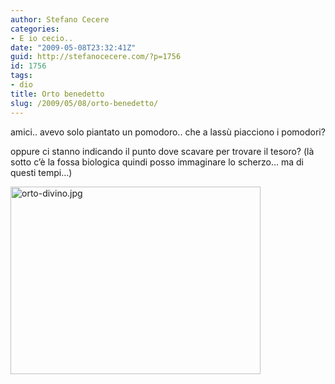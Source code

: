 ```yaml
---
author: Stefano Cecere
categories:
- E io cecio..
date: "2009-05-08T23:32:41Z"
guid: http://stefanocecere.com/?p=1756
id: 1756
tags:
- dio
title: Orto benedetto
slug: /2009/05/08/orto-benedetto/
---
```


amici.. avevo solo piantato un pomodoro.. che a lassù piacciono i pomodori?
  
oppure ci stanno indicando il punto dove scavare per trovare il tesoro? (là sotto c&#8217;è la fossa biologica quindi posso immaginare lo scherzo&#8230; ma di questi tempi&#8230;)

<img class="aligncenter size-medium wp-image-1755" title="orto-divino.jpg" src="http://stefanocecere.com/wp-content/uploads/sites/3/2009/05/orto-divino-400x300.jpg" alt="orto-divino.jpg" width="400" height="300" />